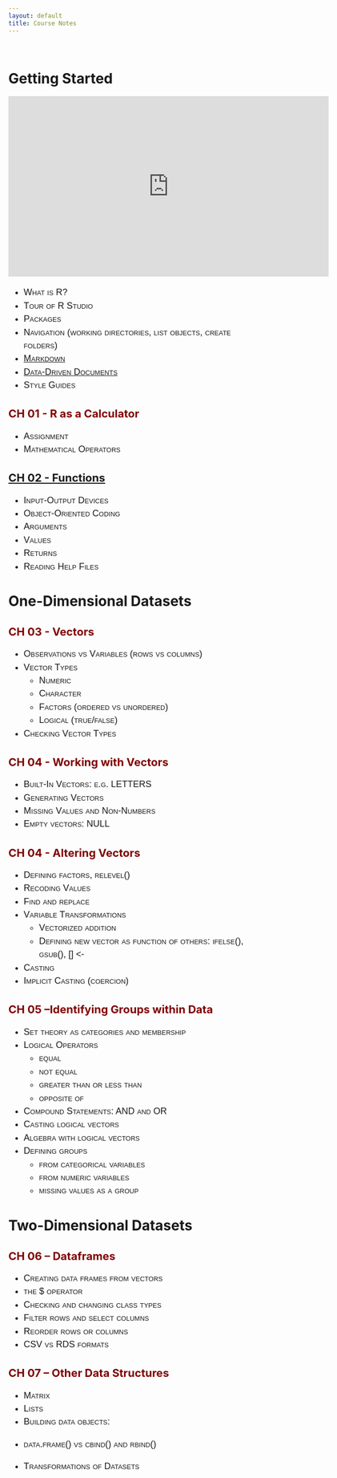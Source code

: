 ```yaml
---
layout: default
title: Course Notes
---
```


<style>
ul {
font-family: "Century Gothic", CenturyGothic, AppleGothic, sans-serif; 
  font-size: 18px; 
  font-style: normal; 
  font-variant: small-caps; 
  font-weight: 100;
  line-height: 26.4px;
}
h2 { 
  font-size: 22px;  
  color: maroon;
}
img {
  display: block;
  margin-left: auto;
  margin-right: auto;
}
 </style>
 

<br>


# Getting Started

<iframe src="https://player.vimeo.com/video/180644880" width="640" height="360" frameborder="0" allow="autoplay; fullscreen" allowfullscreen></iframe>


* What is R?
* Tour of R Studio
* Packages 
* Navigation (working directories, list objects, create folders)
* [Markdown](https://ds4ps.org/cpp-526-fall-2019/markdown/)
* [Data-Driven Documents](https://ds4ps.org/docs/) 
* Style Guides 
 
## CH 01 - R as a Calculator
* Assignment 
* Mathematical Operators 
 
## [CH 02 - Functions](http://ds4ps.org/datacamp-light-demo-for-rmd/calc-mortgage.html) 
* Input-Output Devices 
* Object-Oriented Coding 
* Arguments 
* Values 
* Returns 
* Reading Help Files 

# One-Dimensional Datasets

## CH 03 - Vectors
* Observations vs Variables (rows vs columns) 
* Vector Types
  - Numeric
  - Character
  - Factors (ordered vs unordered) 
  - Logical (true/false) 
* Checking Vector Types

## CH 04 - Working with Vectors
* Built-In Vectors: e.g. LETTERS
* Generating Vectors
* Missing Values and Non-Numbers
* Empty vectors: NULL


## CH 04 - Altering Vectors
* Defining factors, relevel()
* Recoding Values 
* Find and replace
* Variable Transformations
  - Vectorized addition
  - Defining new vector as function of others:  ifelse(), gsub(), [] <- 
* Casting 
* Implicit Casting (coercion)


## CH 05 –Identifying Groups within Data 
* Set theory as categories and membership 
* Logical Operators 
  - equal
  - not equal 
  - greater than or less than 
  - opposite of
* Compound Statements:  AND and OR
* Casting logical vectors 
* Algebra with logical vectors 
* Defining groups 
  - from categorical variables
  - from numeric variables
  - missing values as a group


# Two-Dimensional Datasets

## CH 06 – Dataframes
* Creating data frames from vectors
* the $ operator
* Checking and changing class types
* Filter rows and select columns 
* Reorder rows or columns 
* CSV vs RDS formats

## CH 07 – Other Data Structures
* Matrix
* Lists
* Building data objects: 
- data.frame() vs cbind() and rbind()
* Transformations of Datasets 


<br>
<br>
<br>


